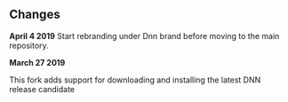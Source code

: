 

## Changes

**April 4 2019**
Start rebranding under Dnn brand before moving to the main repository. 

**March 27 2019**

This fork adds support for downloading and installing the latest DNN release candidate

